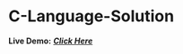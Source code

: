 # C-Language-Solution

**Live Demo:** ***<a href="https://tech-sikshya.github.io/C-Language-Solution/">Click Here</a>***
